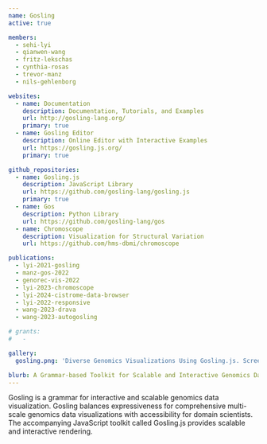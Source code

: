 ```yaml
---
name: Gosling
active: true

members:
  - sehi-lyi
  - qianwen-wang
  - fritz-lekschas
  - cynthia-rosas
  - trevor-manz
  - nils-gehlenborg

websites:
  - name: Documentation
    description: Documentation, Tutorials, and Examples
    url: http://gosling-lang.org/
    primary: true
  - name: Gosling Editor
    description: Online Editor with Interactive Examples
    url: https://gosling.js.org/
    primary: true

github_repositories:
  - name: Gosling.js
    description: JavaScript Library
    url: https://github.com/gosling-lang/gosling.js
    primary: true
  - name: Gos
    description: Python Library
    url: https://github.com/gosling-lang/gos
  - name: Chromoscope
    description: Visualization for Structural Variation
    url: https://github.com/hms-dbmi/chromoscope

publications:
  - lyi-2021-gosling
  - manz-gos-2022
  - genorec-vis-2022
  - lyi-2023-chromoscope
  - lyi-2024-cistrome-data-browser
  - lyi-2022-responsive
  - wang-2023-drava
  - wang-2023-autogosling

# grants:
#   - 

gallery:
  gosling.png: 'Diverse Genomics Visualizations Using Gosling.js. Screenshot of a large number of genomics visualizations displayed using the Gosling genomics visualization grammar.'

blurb: A Grammar-based Toolkit for Scalable and Interactive Genomics Data Visualization
---
```

Gosling is a grammar for interactive and scalable genomics data visualization. Gosling balances expressiveness for comprehensive multi-scale genomics data visualizations with accessibility for domain scientists. The accompanying JavaScript toolkit called Gosling.js provides scalable and interactive rendering.
